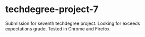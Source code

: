 # techdegree-project-7
Submission for seventh techdegree project.
Looking for exceeds expectations grade.
Tested in Chrome and Firefox.
